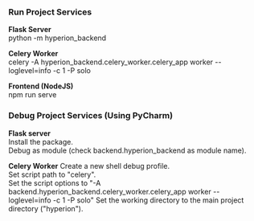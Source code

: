 ### Run Project Services
**Flask Server**  
python -m hyperion_backend  
  
**Celery Worker**  
celery -A hyperion_backend.celery_worker.celery_app worker --loglevel=info -c 1 -P solo  

**Frontend (NodeJS)**  
npm run serve  

### Debug Project Services (Using PyCharm)  
**Flask server**  
Install the package.  
Debug as module (check backend.hyperion_backend as module name).  

**Celery Worker**
Create a new shell debug profile.  
Set script path to "celery".  
Set the script options to "-A backend.hyperion_backend.celery_worker.celery_app worker --loglevel=info -c 1 -P solo"
Set the working directory to the main project directory ("hyperion").  